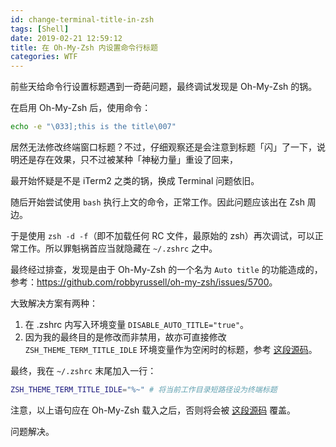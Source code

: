 ```yaml
---
id: change-terminal-title-in-zsh
tags: [Shell]
date: 2019-02-21 12:59:12
title: 在 Oh-My-Zsh 内设置命令行标题
categories: WTF
---
```


前些天给命令行设置标题遇到一奇葩问题，最终调试发现是 Oh-My-Zsh 的锅。

<!--more-->

在启用 Oh-My-Zsh 后，使用命令：

```bash
echo -e "\033];this is the title\007"
```

居然无法修改终端窗口标题？不过，仔细观察还是会注意到标题「闪」了一下，说明还是存在效果，只不过被某种「神秘力量」重设了回来，

最开始怀疑是不是 iTerm2 之类的锅，换成 Terminal 问题依旧。

随后开始尝试使用 `bash` 执行上文的命令，正常工作。因此问题应该出在 Zsh 周边。

于是使用 `zsh -d -f`（即不加载任何 RC 文件，最原始的 zsh）再次调试，可以正常工作。所以罪魁祸首应当就隐藏在 `~/.zshrc` 之中。

最终经过排查，发现是由于 Oh-My-Zsh 的一个名为 `Auto title` 的功能造成的，参考：<https://github.com/robbyrussell/oh-my-zsh/issues/5700>。

大致解决方案有两种：

1. 在 .zshrc 内写入环境变量 `DISABLE_AUTO_TITLE="true"`。
2. 因为我的最终目的是修改而非禁用，故亦可直接修改 `ZSH_THEME_TERM_TITLE_IDLE` 环境变量作为空闲时的标题，参考 [这段源码](https://github.com/robbyrussell/oh-my-zsh/blob/19b925e741fa46d2222210469a4dffc34a634ebd/lib/termsupport.zsh#L59)。

最终，我在 `~/.zshrc` 末尾加入一行：

```bash
ZSH_THEME_TERM_TITLE_IDLE="%~" # 将当前工作目录短路径设为终端标题
```

注意，以上语句应在 Oh-My-Zsh 载入之后，否则将会被 [这段源码](https://github.com/robbyrussell/oh-my-zsh/blob/19b925e741fa46d2222210469a4dffc34a634ebd/lib/termsupport.zsh#L45) 覆盖。

问题解决。
